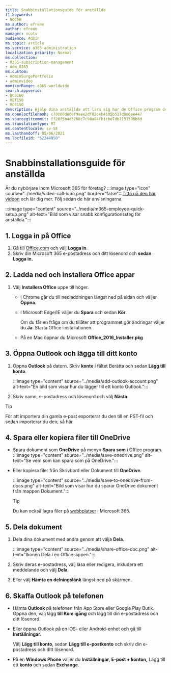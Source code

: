 ```yaml
---
title: Snabbinstallationsguide för anställda
f1.keywords:
- NOCSH
ms.author: efrene
author: efrene
manager: scotv
audience: Admin
ms.topic: article
ms.service: o365-administration
localization_priority: Normal
ms.collection:
- M365-subscription-management
- Adm_O365
ms.custom:
- AdminSurgePortfolio
- adminvideo
monikerRange: o365-worldwide
search.appverid:
- BCS160
- MET150
- MOE150
description: Hjälp dina anställda att lära sig hur de Office program de får med Microsoft 365 Business Premium.
ms.openlocfilehash: c70100de68f9aee2df82ceb4105b517d8e6ee447
ms.sourcegitcommit: ff20f5b4e3268c7c98a84fb1cbe7db7151596b6d
ms.translationtype: MT
ms.contentlocale: sv-SE
ms.lasthandoff: 05/06/2021
ms.locfileid: "52244950"
---
```

# <a name="employee-quick-setup"></a>Snabbinstallationsguide för anställda

Är du nybörjare inom Microsoft 365 för företag? :::image type="icon" source="../media/video-call-icon.png" border="false":::[Titta på den här videon](../business/microsoft-365-business-start.md) och lär dig mer. Följ sedan de här anvisningarna.

:::image type="content" source="../media/m365-employee-quick-setup.png" alt-text="Bild som visar snabb konfigurationssteg för anställda.":::

## <a name="1-sign-in-to-office"></a>1. Logga in på Office

1. Gå till [Office.com](https://office.com) och välj **Logga in**.
1. Skriv din Microsoft 365 e-postadress och ditt lösenord och **sedan Logga in.**

## <a name="2-download-and-install-office-apps"></a>2. Ladda ned och installera Office appar

1. Välj **Installera Office** uppe till höger.
    - I Chrome går du till nedladdningen längst ned på sidan och väljer **Öppna**.
    - I Microsoft Edge/IE väljer du **Spara** och sedan **Kör**.
    
        Om du får en fråga om du tillåter att programmet gör ändringar väljer du **Ja**. Starta Office-installationen.
    - På en Mac öppnar du Microsoft **Office_2016_Installer.pkg**

## <a name="3-open-outlook-and-add-your-account"></a>3. Öppna Outlook och lägga till ditt konto

1. Öppna **Outlook** på datorn. Skriv **konto** i fältet Berätta och sedan **Lägg till konto**.

    :::image type="content" source="../media/add-outlook-account.png" alt-text="En bild som visar hur du lägger till ett konto Outlook.":::

1. Skriv namn, e-postadress och lösenord och välj **Nästa**.

> [!TIP]
> För att importera din gamla e-post exporterar du den till en PST-fil och sedan importerar du den, så här.

## <a name="4-save-or-copy-files-to-onedrive"></a>4. Spara eller kopiera filer till OneDrive

- Spara dokument som **OneDrive** på menyn **Spara som** i Office program.
    :::image type="content" source="../media/save-onedrive.png" alt-text="Se vem som kan spara som på OneDrive.":::

- Eller kopiera filer från Skrivbord eller Dokument till **OneDrive**.

    :::image type="content" source="../media/save-to-onedrive-from-docs.png" alt-text="Bild som visar hur du sparar OneDrive dokument från mappen Dokument.":::

    > [!TIP]
    > Du kan också lagra filer på [webbplatser](https://support.microsoft.com/office/d18d21a0-1f9f-4f6c-ac45-d52afa0a4a2e) i Microsoft 365.

## <a name="5-share-documents"></a>5. Dela dokument

1. Dela dina dokument med andra genom att välja **Dela**.

    :::image type="content" source="../media/share-office-doc.png" alt-text="Ikonen Dela i en Office-appen.":::

1. Skriv deras e-postadress, välj läsa eller redigera, inkludera ett meddelande och välj **Dela**.
1. Eller välj **Hämta en delningslänk** längst ned på skärmen.

## <a name="6-get-outlook-on-your-phone"></a>6. Skaffa Outlook på telefonen

- Hämta **Outlook** på telefonen från App Store eller Google Play Butik. Öppna den, välj lägg **till Kom igång** och lägg till din e-postadress och ditt lösenord.
- Eller öppna Outlook på en iOS- eller Android-enhet och gå till **Inställningar**.

    Välj **Lägg till konto**, sedan **Lägg till e-postkonto** och skriv din e-postadress och ditt lösenord.
- På en **Windows Phone** väljer du **Inställningar,** **E-post + konton,** Lägg till ett **konto** och sedan **Exchange**.